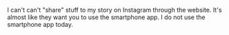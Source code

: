 I can't can't "share" stuff to my story on Instagram
through the website. It's almost like they want you 
to use the smartphone app. I do not use the smartphone app today.

